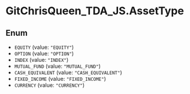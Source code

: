 # GitChrisQueen_TDA_JS.AssetType

## Enum

* `EQUITY` (value: `"EQUITY"`)
* `OPTION` (value: `"OPTION"`)
* `INDEX` (value: `"INDEX"`)
* `MUTUAL_FUND` (value: `"MUTUAL_FUND"`)
* `CASH_EQUIVALENT` (value: `"CASH_EQUIVALENT"`)
* `FIXED_INCOME` (value: `"FIXED_INCOME"`)
* `CURRENCY` (value: `"CURRENCY"`)
